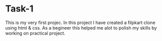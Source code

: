 # Task-1
This is my very first projec.
In this project I have created a filpkart clone using html & css.
As a begineer this helped me alot to polish my skills by working on practical project.







